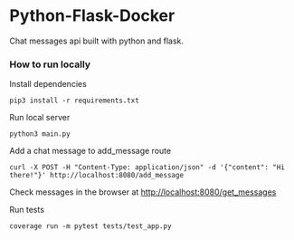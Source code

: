# Python-Flask-Docker

Chat messages api built with python and flask.

### How to run locally

Install dependencies

```
pip3 install -r requirements.txt
```

Run local server

```
python3 main.py
```

Add a chat message to add_message route

```
curl -X POST -H "Content-Type: application/json" -d '{"content": "Hi there!"}' http://localhost:8080/add_message
```

Check messages in the browser at [http://localhost:8080/get_messages](http://localhost:8080/get_messages)

Run tests

```
coverage run -m pytest tests/test_app.py
```
